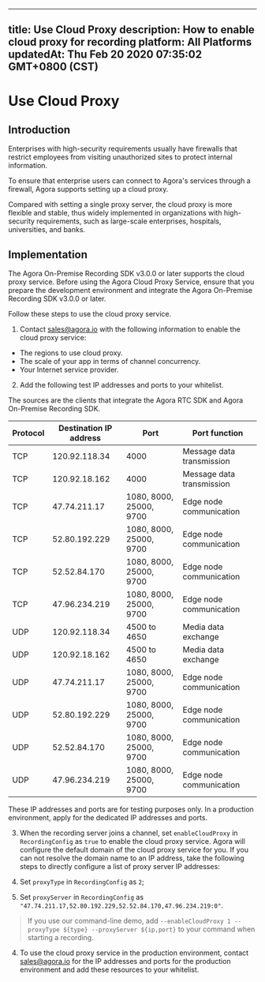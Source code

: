 
---
title: Use Cloud Proxy
description: How to enable cloud proxy for recording
platform: All Platforms
updatedAt: Thu Feb 20 2020 07:35:02 GMT+0800 (CST)
---
# Use Cloud Proxy
## Introduction

Enterprises with high-security requirements usually have firewalls that restrict employees from visiting unauthorized sites to protect internal information.

To ensure that enterprise users can connect to Agora's services through a firewall, Agora supports setting up a cloud proxy. 

Compared with setting a single proxy server, the cloud proxy is more flexible and stable, thus widely implemented in organizations with high-security requirements, such as large-scale enterprises, hospitals, universities, and banks.

## Implementation

<div class="note alert">The Agora On-Premise Recording SDK v3.0.0 or later supports the cloud proxy service. Before using the Agora Cloud Proxy Service, ensure that you prepare the development environment and integrate the Agora On-Premise Recording SDK v3.0.0 or later.</div>

Follow these steps to use the cloud proxy service.

1. Contact sales@agora.io with the following information to enable the cloud proxy service:

  - The regions to use cloud proxy.
  - The scale of your app in terms of channel concurrency.
  - Your Internet service provider.

2. Add the following test IP addresses and ports to your whitelist.

  The sources are the clients that integrate the Agora RTC SDK and Agora On-Premise Recording SDK.

 | Protocol | Destination IP address  | Port                   | Port function      |
 | ---- | ------------- | ---------------------- | ---------------------- |
 | TCP  | 120.92.118.34 | 4000                   | Message data transmission |
 | TCP  | 120.92.18.162 | 4000                   | Message data transmission |
 | TCP  | 47.74.211.17  | 1080, 8000, 25000, 9700 | Edge node communication |
 | TCP  | 52.80.192.229 | 1080, 8000, 25000, 9700 | Edge node communication |
 | TCP  | 52.52.84.170  | 1080, 8000, 25000, 9700 | Edge node communication |
 | TCP  | 47.96.234.219 | 1080, 8000, 25000, 9700 | Edge node communication |
 | UDP  | 120.92.118.34 | 4500 to 4650            | Media data exchange |
 | UDP  | 120.92.18.162 | 4500 to 4650            | Media data exchange |
 | UDP  | 47.74.211.17  | 1080, 8000, 25000, 9700 | Edge node communication |
 | UDP  | 52.80.192.229 | 1080, 8000, 25000, 9700 | Edge node communication |
 | UDP  | 52.52.84.170  | 1080, 8000, 25000, 9700 | Edge node communication |
 | UDP  | 47.96.234.219 | 1080, 8000, 25000, 9700 | Edge node communication |

 <div class="alert note">These IP addresses and ports are for testing purposes only. In a production environment, apply for the dedicated IP addresses and ports.</div>

3. When the recording server joins a channel, set `enableCloudProxy` in `RecordingConfig` as `true` to enable the cloud proxy service. Agora will configure the default domain of the cloud proxy service for you. If you can not resolve the domain name to an IP address, take the following steps to directly configure a list of proxy server IP addresses:

  1. Set `proxyType` in `RecordingConfig` as `2`;
  
  2. Set `proxyServer` in `RecordingConfig` as  `"47.74.211.17,52.80.192.229,52.52.84.170,47.96.234.219:0"`.
 
  > If you use our command-line demo, add `--enableCloudProxy 1 --proxyType ${type} --proxyServer ${ip,port}` to your command when starting a recording.

4. To use the cloud proxy service in the production environment, contact sales@agora.io for the IP addresses and ports for the production environment and add these resources to your whitelist.



